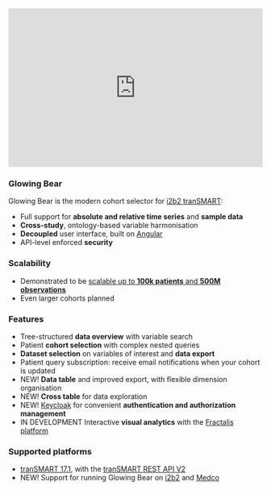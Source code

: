 <iframe width="100%" height="315" src="https://www.youtube.com/embed/ZVnZ3zszzHo?rel=0&amp;controls=0&amp;showinfo=0" frameborder="0" allow="autoplay; encrypted-media" allowfullscreen></iframe>

### Glowing Bear
<span class="green">Glowing Bear</span> is the modern cohort selector for [i2b2 tranSMART](https://transmartfoundation.org/):

* Full support for <strong>absolute and relative time series</strong> and <strong>sample data</strong>
* <strong>Cross-study</strong>, ontology-based variable harmonisation
* <strong>Decoupled</strong> user interface, built on [Angular](https://angular.io/)
* API-level enforced <strong>security</strong>

### Scalability
* Demonstrated to be [scalable up to <strong>100k patients</strong> and <strong>500M observations</strong>](http://blog.thehyve.nl/blog/upscaling-transmart-and-glowing-bear)
* Even larger cohorts planned

### Features
* Tree-structured <strong>data overview</strong> with variable search
* Patient <strong>cohort selection</strong> with complex nested queries
* <strong>Dataset selection</strong> on variables of interest and <strong>data export</strong>
* Patient query subscription: receive email notifications when your cohort is updated
* <span class="green">NEW!</span> <strong>Data table</strong> and improved export, with flexible dimension organisation
* <span class="green">NEW!</span> <strong>Cross table</strong> for data exploration
* <span class="green">NEW!</span> [Keycloak](https://www.keycloak.org/) for convenient <strong>authentication and authorization management</strong>
* <span class="green">IN DEVELOPMENT</span> Interactive <strong>visual analytics</strong> with the [Fractalis platform](https://fractalis.lcsb.uni.lu/)

### Supported platforms
* [tranSMART 17.1](https://wiki.transmartfoundation.org/display/transmartwiki/tranSMART+17.1+Server+release), with the [tranSMART REST API V2](https://transmart.thehyve.net/open-api)
* <span class="green">NEW!</span> Support for running Glowing Bear on [i2b2](https://www.i2b2.org/) and [Medco](https://c4science.ch/w/medco/)
